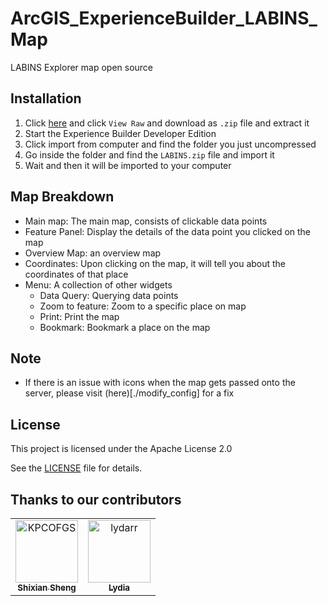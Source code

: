 # ArcGIS_ExperienceBuilder_LABINS_Map

LABINS Explorer map open source

## Installation

1. Click [here](LABINS.zip) and click `View Raw` and download as `.zip` file and extract it
2. Start the Experience Builder Developer Edition
3. Click import from computer and find the folder you just uncompressed
4. Go inside the folder and find the `LABINS.zip` file and import it
5. Wait and then it will be imported to your computer

## Map Breakdown
* Main map: The main map, consists of clickable data points
* Feature Panel: Display the details of the data point you clicked on the map
* Overview Map: an overview map
* Coordinates: Upon clicking on the map, it will tell you about the coordinates of that place
* Menu: A collection of other widgets
    * Data Query: Querying data points
    * Zoom to feature: Zoom to a specific place on map
    * Print: Print the map
    * Bookmark: Bookmark a place on the map

## Note
* If there is an issue with icons when the map gets passed onto the server, please visit (here)[./modify_config] for a fix

## License
This project is licensed under the Apache License 2.0

See the [LICENSE](LICENSE) file for details.

## Thanks to our contributors

<!-- readme: contributors -start -->
<table>
<tr>
    <td align="center">
        <a href="https://github.com/KPCOFGS">
            <img src="https://avatars.githubusercontent.com/u/100217654?v=4" width="100;" alt="KPCOFGS"/>
            <br />
            <sub><b>Shixian Sheng</b></sub>
        </a>
    </td>
    <td align="center">
        <a href="https://github.com/lydarr">
            <img src="https://avatars.githubusercontent.com/u/167205468?v=4" width="100;" alt="lydarr"/>
            <br />
            <sub><b>Lydia</b></sub>
        </a>
    </td></tr>
</table>
<!-- readme: contributors -end -->
